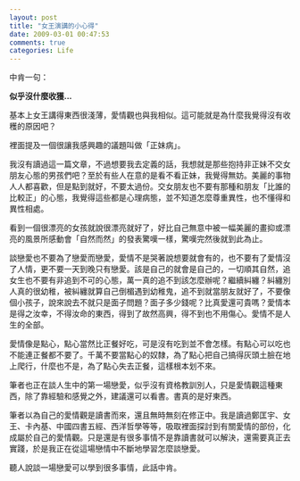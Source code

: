 ```yaml
---
layout: post
title: "女王演講的小心得"
date: 2009-03-01 00:47:53
comments: true
categories: Life
---
```

<p>中肯一句：</p><p><b>似乎沒什麼收獲...</b></p><p>基本上女王講得東西很淺薄，愛情觀也與我相似。這可能就是為什麼我覺得沒有收穫的原因吧？</p><p>裡面提及一個很讓我感興趣的議題叫做「正妹病」。</p><p>我沒有讀過這一篇文章，不過想要我去定義的話，我想就是那些抱持非正妹不交女朋友心態的男孩們吧？至於有些人在意的是看不看正妹，我覺得無妨。美麗的事物人人都喜歡，但是點到就好，不要太過份。交女朋友也不要有那種和朋友「比誰的比較正」的心態，我覺得這些都是心理病態，並不知道怎麼尊重異性，也不懂得和異性相處。</p><p>看到一個很漂亮的女孩就說很漂亮就好了，好比自己無意中被一幅美麗的畫抑或漂亮的風景所感動會「自然而然」的發表驚嘆一樣，驚嘆完然後就到此為止。</p><p>談戀愛也不要為了戀愛而戀愛，愛情不是哭著說想要就會有的，也不要有了愛情沒了人情，更不要一天到晚只有戀愛。該是自己的就會是自己的，一切順其自然，追女生也不要有非追到不可的心態，萬一真的追不到該怎麼辦呢？繼續糾纏？糾纏別人真的很幼稚，被糾纏就算自己倒楣遇到幼稚鬼，追不到就當朋友就好了，不要像個小孩子，說來說去不就只是面子問題？面子多少錢呢？比真愛還可貴嗎？愛情本是得之汝幸，不得汝命的東西，得到了故然高興，得不到也不用傷心。愛情不是人生的全部。</p><p>愛情像是點心，點心當然比正餐好吃，可是沒有吃到並不會怎樣。有點心可以吃也不能連正餐都不要了。千萬不要當點心的奴隸，為了點心把自己搞得灰頭土臉在地上爬行，什麼也不是，為了點心失去正餐，這樣根本划不來。</p><p>筆者也正在談人生中的第一場戀愛，似乎沒有資格教訓別人，只是愛情觀這種東西，除了靠經驗和感覺之外，建議還可以看書。書真的是好東西。</p><p>筆者以為自己的愛情觀是讀書而來，還且無時無刻在修正中。我是讀過鄭匡宇、女王、卡內基、中國四書五經、西洋哲學等等，吸取裡面探討到有關愛情的部份，化成屬於自己的愛情觀。只是還是有很多事情不是靠讀書就可以解決，還需要真正去實踐，於是我正在從這場戀情中不斷地學習怎麼談戀愛。</p><p>聽人說談一場戀愛可以學到很多事情，此話中肯。</p>
